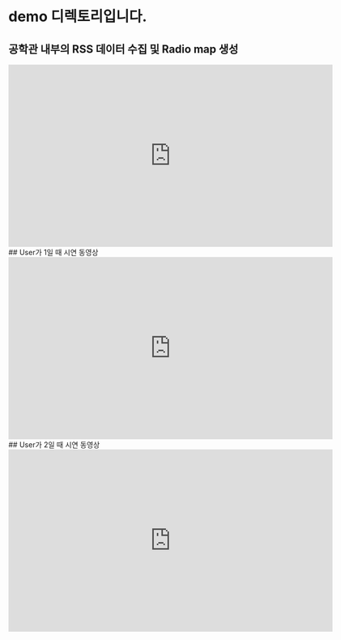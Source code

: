 # demo 디렉토리입니다.
## 공학관 내부의 RSS 데이터 수집 및 Radio map 생성
<iframe width="640" height="360" src="https://youtu.be/WFhvA-IQb90" frameborder="0" gesture="media" allowfullscreen=""></iframe>
## User가 1일 때 시연 동영상
<iframe width="640" height="360" src="https://youtu.be/KHb8cxlXIGA" frameborder="0" gesture="media" allowfullscreen=""></iframe>
## User가 2일 때 시연 동영상
<iframe width="640" height="360" src="https://youtu.be/umETXmIHcN8" frameborder="0" gesture="media" allowfullscreen=""></iframe>

